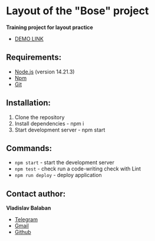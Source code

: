 # Layout of the "Bose" project

**Training project for layout practice**
- [DEMO LINK](https://ionshive.github.io/bose/)

## Requirements:
* [Node.js](https://nodejs.org/en/) (version 14.21.3)
* [Npm](https://www.npmjs.com/)
* [Git](https://git-scm.com/)

## Installation:
1. Clone the repository
2. Install dependencies - npm i
3. Start development server - npm start

## Commands:
* ```npm start``` - start the development server
* ```npm test``` - check run a code-writing check with Lint
* ```npm run deploy``` - deploy application

## Contact author:
**Vladislav Balaban**
  - [Telegram](https://t.me/vlad_balaban2021)
  - [Gmail](mailto:vlad.balaban2020@mail.com)
  - [Github](https://github.com/IonShive)
